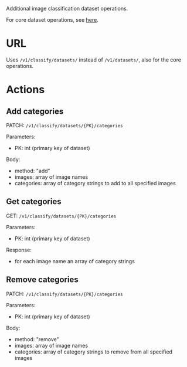 Additional image classification dataset operations.

For core dataset operations, see [here](datasets.md).

# URL

Uses `/v1/classify/datasets/` instead of `/v1/datasets/`, 
also for the core operations.

# Actions

## Add categories

PATCH: `/v1/classify/datasets/{PK}/categories`

Parameters:

  * PK: int (primary key of dataset)

Body:

  * method: "add"
  * images: array of image names
  * categories: array of category strings to add to all specified images

## Get categories

GET: `/v1/classify/datasets/{PK}/categories`

Parameters:

  * PK: int (primary key of dataset)

Response:

  * for each image name an array of category strings

## Remove categories

PATCH: `/v1/classify/datasets/{PK}/categories`

Parameters:

  * PK: int (primary key of dataset)

Body:

  * method: "remove"
  * images: array of image names
  * categories: array of category strings to remove from all specified images
